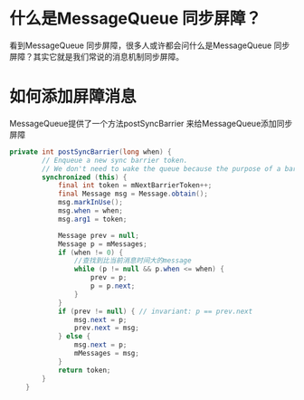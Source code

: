 # 什么是MessageQueue 同步屏障？

看到MessageQueue 同步屏障，很多人或许都会问什么是MessageQueue 同步屏障？其实它就是我们常说的消息机制同步屏障。

# 如何添加屏障消息

MessageQueue提供了一个方法postSyncBarrier 来给MessageQueue添加同步屏障

```java
private int postSyncBarrier(long when) {
        // Enqueue a new sync barrier token.
        // We don't need to wake the queue because the purpose of a barrier is to stall it.
        synchronized (this) {
            final int token = mNextBarrierToken++;
            final Message msg = Message.obtain();
            msg.markInUse();
            msg.when = when;
            msg.arg1 = token;

            Message prev = null;
            Message p = mMessages;
            if (when != 0) {
                //查找到比当前消息时间大的message
                while (p != null && p.when <= when) {
                    prev = p;
                    p = p.next;
                }
            }
            if (prev != null) { // invariant: p == prev.next
                msg.next = p;
                prev.next = msg;
            } else {
                msg.next = p;
                mMessages = msg;
            }
            return token;
        }
    }
```

